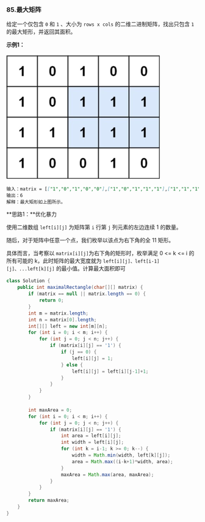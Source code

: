 ### 85.最大矩阵

给定一个仅包含 `0` 和 `1` 、大小为 `rows x cols` 的二维二进制矩阵，找出只包含 `1` 的最大矩形，并返回其面积。

 **示例1：**

<img src="img/85题示例.jpg" style="zoom:50%">

``` markdown
输入：matrix = [["1","0","1","0","0"],["1","0","1","1","1"],["1","1","1","1","1"],["1","0","0","1","0"]]
输出：6
解释：最大矩形如上图所示。
```



**思路1：**优化暴力

使用二维数组 `left[i][j]` 为矩阵第 `i` 行第 `j` 列元素的左边连续 1 的数量。

随后，对于矩阵中任意一个点，我们枚举以该点为右下角的全 11 矩形。

具体而言，当考察以 `matrix[i][j]`为右下角的矩形时，枚举满足 0 <= k <= i 的所有可能的 k，此时矩阵的最大宽度就为 `left[i][j]、left[i-1][j]、...left[k][j]` 的最小值。计算最大面积即可

``` java
class Solution {
    public int maximalRectangle(char[][] matrix) {
        if (matrix == null || matrix.length == 0) {
            return 0;
        }
        int m = matrix.length;
        int n = matrix[0].length;
        int[][] left = new int[m][n];
        for (int i = 0; i < m; i++) {
            for (int j = 0; j < n; j++) {
                if (matrix[i][j] == '1') {
                    if (j == 0) {
                        left[i][j] = 1;
                    } else {
                        left[i][j] = left[i][j-1]+1;
                    }
                }
            }
        }

        int maxArea = 0;
        for (int i = 0; i < m; i++) {
            for (int j = 0; j < n; j++) {
                if (matrix[i][j] == '1') {
                    int area = left[i][j];
                    int width = left[i][j];
                    for (int k = i-1; k >= 0; k--) {
                        width = Math.min(width, left[k][j]);
                        area = Math.max((i-k+1)*width, area);
                    }
                    maxArea = Math.max(area, maxArea);
                }
            }
        }
        return maxArea;
    }
}
```

